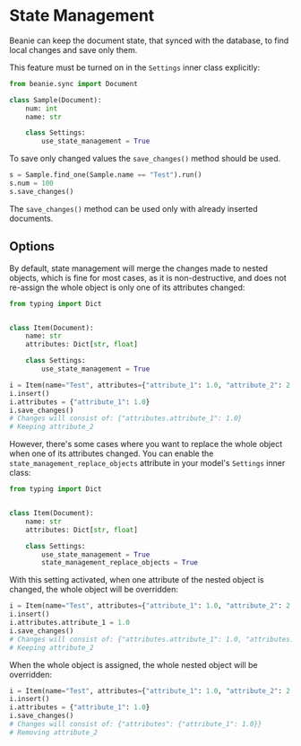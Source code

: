 # State Management

Beanie can keep the document state, that synced with the database, to find local changes and save only them.

This feature must be turned on in the `Settings` inner class explicitly:

```python
from beanie.sync import Document

class Sample(Document):
    num: int
    name: str

    class Settings:
        use_state_management = True
```

To save only changed values the `save_changes()` method should be used.

```python
s = Sample.find_one(Sample.name == "Test").run()
s.num = 100
s.save_changes()
```

The `save_changes()` method can be used only with already inserted documents.

## Options

By default, state management will merge the changes made to nested objects, which is fine for most cases,
as it is non-destructive, and does not re-assign the whole object is only one of its attributes changed:

```python
from typing import Dict


class Item(Document):
    name: str
    attributes: Dict[str, float]

    class Settings:
        use_state_management = True
```

```python
i = Item(name="Test", attributes={"attribute_1": 1.0, "attribute_2": 2.0})
i.insert()
i.attributes = {"attribute_1": 1.0}
i.save_changes()
# Changes will consist of: {"attributes.attribute_1": 1.0}
# Keeping attribute_2
```

However, there's some cases where you want to replace the whole object when one of its attributes changed.
You can enable the `state_management_replace_objects` attribute in your model's `Settings` inner class:

```python
from typing import Dict


class Item(Document):
    name: str
    attributes: Dict[str, float]

    class Settings:
        use_state_management = True
        state_management_replace_objects = True
```

With this setting activated, when one attribute of the nested object is changed, the whole object will be overridden:

```python
i = Item(name="Test", attributes={"attribute_1": 1.0, "attribute_2": 2.0})
i.insert()
i.attributes.attribute_1 = 1.0
i.save_changes()
# Changes will consist of: {"attributes.attribute_1": 1.0, "attributes.attribute_2": 2.0}
# Keeping attribute_2
```

When the whole object is assigned, the whole nested object will be overridden:

```python
i = Item(name="Test", attributes={"attribute_1": 1.0, "attribute_2": 2.0})
i.insert()
i.attributes = {"attribute_1": 1.0}
i.save_changes()
# Changes will consist of: {"attributes": {"attribute_1": 1.0}}
# Removing attribute_2
```
